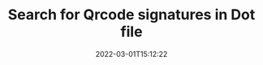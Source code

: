 ---
############################# Static ############################
layout: "auto-gen-signature"
date: 2022-03-01T15:12:22
draft: false
operation: Search
signaturetype: Qrcode
fileformat: Dot
productName: .NET
lang: en
productCode: net
otherformats: pdf doc docx docm dot dotm dotx odt ott rtf xls xlsx xlsm xlsb csv ods ots xltx xltm ppt pptx pps ppsx odp otp potx potm pptm ppsm png jpg bmp gif tiff svg webp wmf
breadcrumb: Search Qrcode signatures at Dot with C#

############################# Head ############################
head_title: "Search for Qrcode signatures in Dot file in C#"
head_description: "Use .NET for searching for Qrcode signatures in Dot files using a few lines of code."

############################# Header ############################
title: "Search for Qrcode signatures in Dot file"
description: ".NET native API allows to search for Qrcode signatures in already signed Dot files. Perform advanced e-signature search within your Dot documents using a few lines of code."
bg_image: "https://cms.admin.containerize.com/templates/aspose/App_Themes/V3/images/bg/header1.png"
bg_overlay: false
button:
    enable: true

############################# SubMenu ############################
submenu:
    enable: true

    left:
        img_alt: "GroupDocs.Signature for .NET"
        image: "https://cms.admin.containerize.com/templates/groupdocs/images/product-logos/90x90-noborder/groupdocsature-net.png"
        product: "GroupDocs.Signature"
        platform: ".NET"



############################# About ############################
about:
    enable: true
    title: "About GroupDocs.Signature for .NET API"
    content: |
        [GroupDocs.Signature for .NET](https://products.groupdocs.com/signature/net/) provides .NET API for processing documents using various signature types such as texts, images, digital certificates, barcodes, QR-codes, stamps or metadata. Users can add, delete, update, verify or search electronic signatures within PDFs, MS Word documents, MS Excel workbooks, MS PowerPoint presentations, Adobe Photoshop files and various image formats, with additional support for customizing signatures properties as needed.
    

############################# Steps ############################
steps:
    enable: true
    title_left: "How to search for Qrcode signatures in Dot"
    content_left: |
        [GroupDocs.Signature for .NET](https://products.groupdocs.com/signature/net/) makes it easier for .NET developers to search for Qrcode signatures in Dot files from their applications by implementing a few easy steps.
        
        * Create a new instance of Signature class and pass source document path as a constructor parameter.
        * Instantiate the SearchOptions object according to your requirements and specify searching options.
        * Call Search method of Signature class instance and pass SearchOptions to it.
        * Process searching results accordingly to your demands.

    title_right: "System Requirements"
    content_right: |
        GroupDocs.Signature for .NET are supported on all major platforms and operating systems. Before executing the code below, please make sure that you have the following prerequisites installed on your system.

        * Operating systems: Microsoft Windows, Linux, MacOS
        * Development environments: Microsoft Visual Studio, Xamarin, MonoDevelop
        * Frameworks: .NET Framework, .NET Standard, .NET Core, Mono
        * Download the latest version of GroupDocs.Signature for .NET from [Nuget](https://www.nuget.org/packages/groupdocs.signature)
         
    code: |
        ```csharp    
                
        // Set up input Dot file
        string filePath = "input.dot";

        // Instantiate Signature for input file
        using (GroupDocs.Signature.Signature signature = new GroupDocs.Signature.Signature(filePath))
        {
                //Create search options
                QrCodeSearchOptions options = new QrCodeSearchOptions()
                {
                    // specify special pages to search on 
                    AllPages = false,
                    // single page number
                    PageNumber = 1,
                    // set up text match type
                    MatchType = TextMatchType.Contains,
                    // specify text pattern to search
                    Text = "Text signature",
                    // return  Qrcode images for processing
                    ReturnContent = true,
                    // set up type of returned  Qrcode images
                    ReturnContentType = FileType.PNG
                };

                // search for Qrcode signatures in Dot document
                List<QrCodeSignature> signatures = signature.Search<QrCodeSignature>(options);

                // process signatures which were found                
                foreach (QrCodeSignature item in signatures)
                {
                    //...
                }
        }

        ```

############################# Demos ############################
demos:
    enable: true
    title: "Search for Qrcode electronic signatures Live Demo"
    content: |
       Search the document for various electronic signatures to Dot files right now by visiting the [GroupDocs.Signature App](https://products.groupdocs.app/signature/family) website.

        
############################# More Formats ############################
more_formats:
    enable: true
    title: "Search for other Qrcode signatures using C#"
    content: |
        "Electronic signatures search in various documents. Find signatures from the one of popular file formats as shown below."
    format: 
           
       
back_to_top:
    enable: true
---